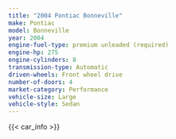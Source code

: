 ```yaml
---
title: "2004 Pontiac Bonneville"
make: Pontiac
model: Bonneville
year: 2004
engine-fuel-type: premium unleaded (required)
engine-hp: 275
engine-cylinders: 8
transmission-type: Automatic
driven-wheels: Front wheel drive
number-of-doors: 4
market-category: Performance
vehicle-size: Large
vehicle-style: Sedan
---
```


{{< car_info >}}
